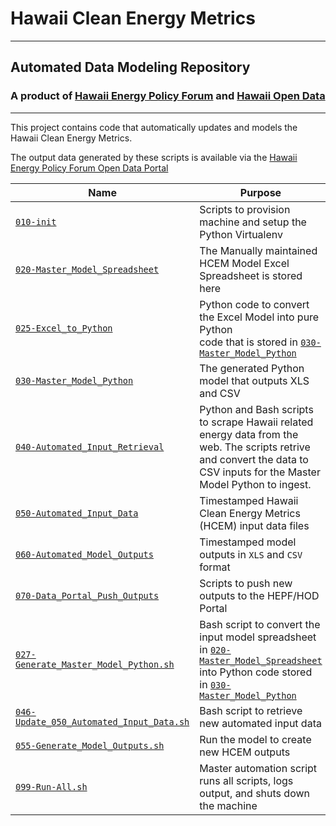 # Hawaii Clean Energy Metrics
---
## Automated Data Modeling Repository  
### A product of [Hawaii Energy Policy Forum](http://www.hawaiienergypolicy.hawaii.edu) and [Hawaii Open Data](http://hawaiiopendata.com)

---
This project contains code that automatically updates and models the Hawaii Clean Energy Metrics.

The output data generated by these scripts is available via the [Hawaii Energy Policy Forum Open Data Portal](https://energy.hawaiiopendata.org)

|Name|Purpose|
|----|-------|
|[`010-init`](010-init)|Scripts to provision machine and setup the Python Virtualenv|
|[`020-Master_Model_Spreadsheet`](020-Master_Model_Spreadsheet)|The Manually maintained HCEM Model Excel Spreadsheet is stored here |
|[`025-Excel_to_Python`](025-Excel_to_Python)|Python code to convert the Excel Model into pure Python<br> code that is stored in [`030-Master_Model_Python`](030-Master_Model_Python)|
|[`030-Master_Model_Python`](030-Master_Model_Python)|The generated Python model that outputs XLS and CSV|
|[`040-Automated_Input_Retrieval`](040-Automated_Input_Retrieval)|Python and Bash scripts to scrape Hawaii related energy data from the web.  The scripts retrive and convert the data to CSV inputs for the Master Model Python to ingest.|
|[`050-Automated_Input_Data`](050-Automated_Input_Data)|Timestamped Hawaii Clean Energy Metrics (HCEM) input data files |
|[`060-Automated_Model_Outputs`](060-Automated_Model_Outputs)|Timestamped model outputs in `XLS` and `CSV` format|
|[`070-Data_Portal_Push_Outputs`](070-Data_Portal_Push_Outputs)|Scripts to push new outputs to the HEPF/HOD Portal|
|[`027-Generate_Master_Model_Python.sh`](027-Generate_Master_Model-Python.sh)|Bash script to convert the input model spreadsheet in [`020-Master_Model_Spreadsheet`](020-Master_Model_Spreadsheet) into Python code stored in [`030-Master_Model_Python`](030-Master-Model_Python)|
|[`046-Update_050_Automated_Input_Data.sh`](046-Update_050_Automated_Input_Data.sh)|Bash script to retrieve new automated input data|
|[`055-Generate_Model_Outputs.sh`](055-Generate_Model_Outputs.sh)|Run the model to create new HCEM outputs|
|[`099-Run-All.sh`](099-Run-All.sh)|Master automation script runs all scripts, logs output, and shuts down the machine|
